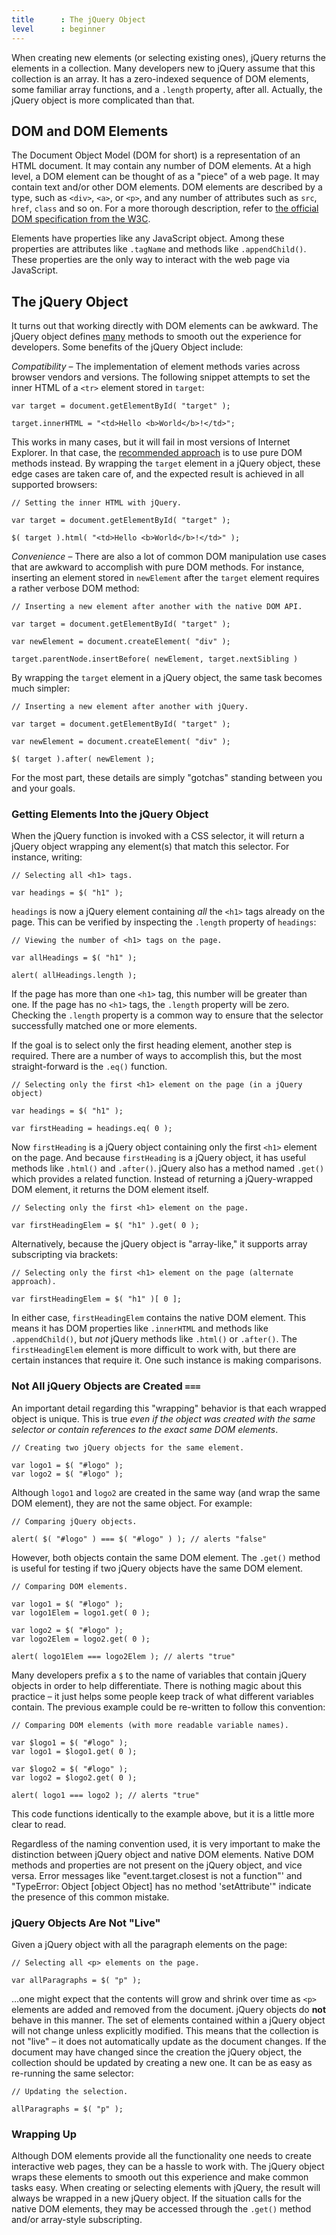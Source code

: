 ```yaml
---
title      : The jQuery Object
level      : beginner
---
```


When creating new elements (or selecting existing ones), jQuery returns the elements in a collection. Many developers new to jQuery assume that this collection is an array. It has a zero-indexed sequence of DOM elements, some familiar array functions, and a `.length` property, after all. Actually, the jQuery object is more complicated than that.

## DOM and DOM Elements

The Document Object Model (DOM for short) is a representation of an HTML document. It may contain any number of DOM elements. At a high level, a DOM element can be thought of as a "piece" of a web page. It may contain text and/or other DOM elements. DOM elements are described by a type, such as `<div>`, `<a>`, or `<p>`, and any number of attributes such as `src`, `href`, `class` and so on. For a more thorough description, refer to [the official DOM specification from the W3C](http://www.w3.org/TR/DOM-Level-2-Core/core.html#ID-745549614).

Elements have properties like any JavaScript object. Among these properties are attributes like `.tagName` and methods like `.appendChild()`. These properties are the only way to interact with the web page via JavaScript.

## The jQuery Object

It turns out that working directly with DOM elements can be awkward. The jQuery object defines [many](http://api.jquery.com/) methods to smooth out the experience for developers. Some benefits of the jQuery Object include:

*Compatibility* – The implementation of element methods varies across browser vendors and versions. The following snippet attempts to set the inner HTML of a `<tr>` element stored in `target`:

```
var target = document.getElementById( "target" );

target.innerHTML = "<td>Hello <b>World</b>!</td>";
```

This works in many cases, but it will fail in most versions of Internet Explorer. In that case, the [recommended approach](http://www.quirksmode.org/dom/w3c_html.html) is to use pure DOM methods instead. By wrapping the `target` element in a jQuery object, these edge cases are taken care of, and the expected result is achieved in all supported browsers:

```
// Setting the inner HTML with jQuery.

var target = document.getElementById( "target" );

$( target ).html( "<td>Hello <b>World</b>!</td>" );
```

*Convenience* – There are also a lot of common DOM manipulation use cases that are awkward to accomplish with pure DOM methods. For instance, inserting an element stored in `newElement` after the `target` element requires a rather verbose DOM method:

```
// Inserting a new element after another with the native DOM API.

var target = document.getElementById( "target" );

var newElement = document.createElement( "div" );

target.parentNode.insertBefore( newElement, target.nextSibling )
```

By wrapping the `target` element in a jQuery object, the same task becomes much simpler:

```
// Inserting a new element after another with jQuery.

var target = document.getElementById( "target" );

var newElement = document.createElement( "div" );

$( target ).after( newElement );
```

For the most part, these details are simply "gotchas" standing between you and your goals.

### Getting Elements Into the jQuery Object

When the jQuery function is invoked with a CSS selector, it will return a jQuery object wrapping any element(s) that match this selector. For instance, writing:

```
// Selecting all <h1> tags.

var headings = $( "h1" );
```

`headings` is now a jQuery element containing *all* the `<h1>` tags already on the page. This can be verified by inspecting the `.length` property of `headings`:

```
// Viewing the number of <h1> tags on the page.

var allHeadings = $( "h1" );

alert( allHeadings.length );
```

If the page has more than one `<h1>` tag, this number will be greater than one. If the page has no `<h1>` tags, the `.length` property will be zero. Checking the `.length` property is a common way to ensure that the selector successfully matched one or more elements.

If the goal is to select only the first heading element, another step is required. There are a number of ways to accomplish this, but the most straight-forward is the `.eq()` function.

```
// Selecting only the first <h1> element on the page (in a jQuery object)

var headings = $( "h1" );

var firstHeading = headings.eq( 0 );
```

Now `firstHeading` is a jQuery object containing only the first `<h1>` element on the page. And because `firstHeading` is a jQuery object, it has useful methods like `.html()` and `.after()`. jQuery also has a method named `.get()` which provides a related function. Instead of returning a jQuery-wrapped DOM element, it returns the DOM element itself.

```
// Selecting only the first <h1> element on the page.

var firstHeadingElem = $( "h1" ).get( 0 );
```

Alternatively, because the jQuery object is "array-like," it supports array subscripting via brackets:

```
// Selecting only the first <h1> element on the page (alternate approach).

var firstHeadingElem = $( "h1" )[ 0 ];
```

In either case, `firstHeadingElem` contains the native DOM element. This means it has DOM properties like `.innerHTML` and methods like `.appendChild()`, but *not* jQuery methods like `.html()` or `.after()`. The `firstHeadingElem` element is more difficult to work with, but there are certain instances that require it. One such instance is making comparisons.

### Not All jQuery Objects are Created `===`

An important detail regarding this "wrapping" behavior is that each wrapped object is unique. This is true *even if the object was created with the same selector or contain references to the exact same DOM elements*.

```
// Creating two jQuery objects for the same element.

var logo1 = $( "#logo" );
var logo2 = $( "#logo" );
```

Although `logo1` and `logo2` are created in the same way (and wrap the same DOM element), they are not the same object. For example:

```
// Comparing jQuery objects.

alert( $( "#logo" ) === $( "#logo" ) ); // alerts "false"
```

However, both objects contain the same DOM element. The `.get()` method is useful for testing if two jQuery objects have the same DOM element.

```
// Comparing DOM elements.

var logo1 = $( "#logo" );
var logo1Elem = logo1.get( 0 );

var logo2 = $( "#logo" );
var logo2Elem = logo2.get( 0 );

alert( logo1Elem === logo2Elem ); // alerts "true"
```

Many developers prefix a `$` to the name of variables that contain jQuery objects in order to help differentiate. There is nothing magic about this practice – it just helps some people keep track of what different variables contain. The previous example could be re-written to follow this convention:

```
// Comparing DOM elements (with more readable variable names).

var $logo1 = $( "#logo" );
var logo1 = $logo1.get( 0 );

var $logo2 = $( "#logo" );
var logo2 = $logo2.get( 0 );

alert( logo1 === logo2 ); // alerts "true"
```

This code functions identically to the example above, but it is a little more clear to read.

Regardless of the naming convention used, it is very important to make the distinction between jQuery object and native DOM elements. Native DOM methods and properties are not present on the jQuery object, and vice versa. Error messages like "event.target.closest is not a function"' and "TypeError: Object [object Object] has no method 'setAttribute'" indicate the presence of this common mistake.

### jQuery Objects Are Not "Live"

Given a jQuery object with all the paragraph elements on the page:

```
// Selecting all <p> elements on the page.

var allParagraphs = $( "p" );
```

…one might expect that the contents will grow and shrink over time as `<p>` elements are added and removed from the document. jQuery objects do **not** behave in this manner. The set of elements contained within a jQuery object will not change unless explicitly modified. This means that the collection is not "live" – it does not automatically update as the document changes. If the document may have changed since the creation the jQuery object, the collection should be updated by creating a new one. It can be as easy as re-running the same selector:

```
// Updating the selection.

allParagraphs = $( "p" );
```

### Wrapping Up

Although DOM elements provide all the functionality one needs to create interactive web pages, they can be a hassle to work with. The jQuery object wraps these elements to smooth out this experience and make common tasks easy. When creating or selecting elements with jQuery, the result will always be wrapped in a new jQuery object. If the situation calls for the native DOM elements, they may be accessed through the `.get()` method and/or array-style subscripting.
